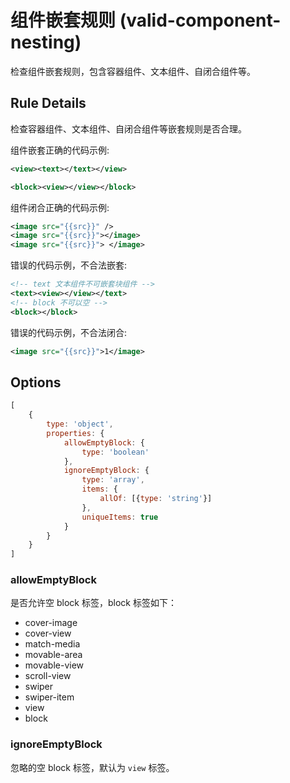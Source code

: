 # 组件嵌套规则 (valid-component-nesting)

检查组件嵌套规则，包含容器组件、文本组件、自闭合组件等。

## Rule Details

检查容器组件、文本组件、自闭合组件等嵌套规则是否合理。

组件嵌套正确的代码示例:

```xml
<view><text></text></view>

<block><view></view></block>
```

组件闭合正确的代码示例:

```xml
<image src="{{src}}" />
<image src="{{src}}"></image>
<image src="{{src}}"> </image>
```

错误的代码示例，不合法嵌套:

```xml
<!-- text 文本组件不可嵌套块组件 -->
<text><view></view></text>
<!-- block 不可以空 -->
<block></block>
```


错误的代码示例，不合法闭合:

```xml
<image src="{{src}}">1</image>
```


## Options

```javascript
[
    {
        type: 'object',
        properties: {
            allowEmptyBlock: {
                type: 'boolean'
            },
            ignoreEmptyBlock: {
                type: 'array',
                items: {
                    allOf: [{type: 'string'}]
                },
                uniqueItems: true
            }
        }
    }
]
```

### allowEmptyBlock

是否允许空 block 标签，block 标签如下：

- cover-image
- cover-view
- match-media
- movable-area
- movable-view
- scroll-view
- swiper
- swiper-item
- view
- block

### ignoreEmptyBlock

忽略的空 block 标签，默认为 `view` 标签。